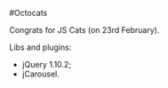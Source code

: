 #Octocats

Congrats for JS Cats (on 23rd February).

Libs and plugins:

<ul>
    <li>
        jQuery 1.10.2;
    </li>
    <li>
        jCarousel.
    </li>
</ul>
